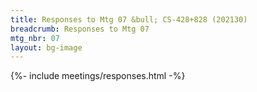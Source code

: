 ```yaml
---
title: Responses to Mtg 07 &bull; CS-428+828 (202130)
breadcrumb: Responses to Mtg 07
mtg_nbr: 07
layout: bg-image
---
```


{%- include meetings/responses.html -%}
